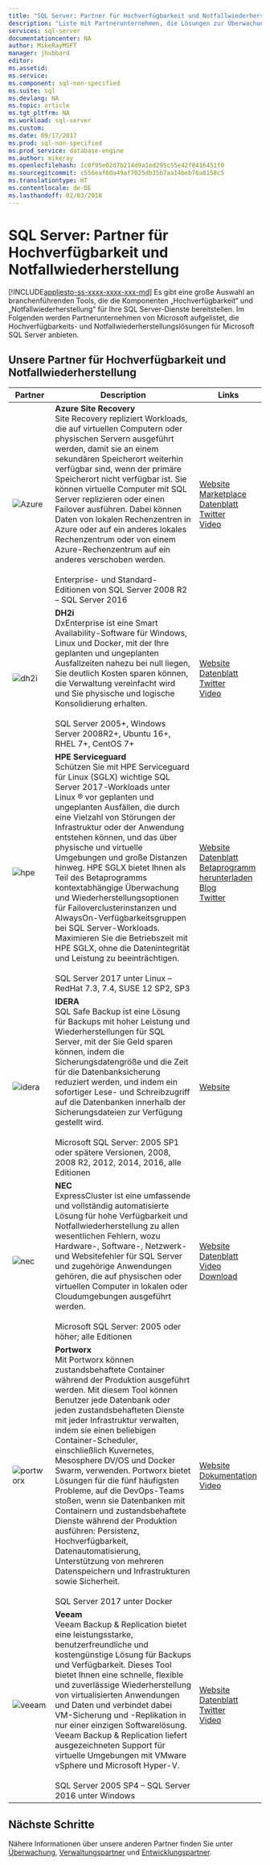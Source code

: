 ```yaml
---
title: "SQL Server: Partner für Hochverfügbarkeit und Notfallwiederherstellung | Microsoft-Dokumentation"
description: "Liste mit Partnerunternehmen, die Lösungen zur Überwachung von SQL Server anbieten."
services: sql-server
documentationcenter: NA
author: MikeRayMSFT
manager: jhubbard
editor: 
ms.assetid: 
ms.service: 
ms.component: sql-non-specified
ms.suite: sql
ms.devlang: NA
ms.topic: article
ms.tgt_pltfrm: NA
ms.workload: sql-server
ms.custom: 
ms.date: 09/17/2017
ms.prod: sql-non-specified
ms.prod_service: database-engine
ms.author: mikeray
ms.openlocfilehash: 1c0f95e02d7b214d9a1ed295c55e42f8416451f0
ms.sourcegitcommit: c556eaf60a49af7025db35b7aa14beb76a8158c5
ms.translationtype: HT
ms.contentlocale: de-DE
ms.lasthandoff: 02/03/2018
---
```

# <a name="sql-server-high-availability-and-disaster-recovery-partners"></a>SQL Server: Partner für Hochverfügbarkeit und Notfallwiederherstellung
[!INCLUDE[appliesto-ss-xxxx-xxxx-xxx-md](../includes/appliesto-ss-xxxx-xxxx-xxx-md.md)]
Es gibt eine große Auswahl an branchenführenden Tools, die die Komponenten „Hochverfügbarkeit“ und „Notfallwiederherstellung“ für Ihre SQL Server-Dienste bereitstellen.  Im Folgenden werden Partnerunternehmen von Microsoft aufgelistet, die Hochverfügbarkeits- und Notfallwiederherstellungslösungen für Microsoft SQL Server anbieten.

## <a name="our-high-availability-and-disaster-recovery-partners"></a>Unsere Partner für Hochverfügbarkeit und Notfallwiederherstellung
<!--|![PartnerShortName][1] |**PartnerShortName**<br>PartnerShortName Brief description of the type of products that partner provides. <br><br>List of supported versions of SQL Server, OS, OS platforms/distros  Server 2005 SP4 – SQL Server 2016 on Windows |[Datasheet][PartnerShortName_datasheet]<br>[Marketplace][PartnerShortName_marketplace]<br>[Website][PartnerShortName_website]<br>[Twitter][PartnerShortName_twitter]<br>[Video][PartnerShortName_youtube]|[![veem_video](./media/partner-hadr-sql-server/PartnerShortName_video.png)](https://www.youtube.com/channel/**************)
-->

| Partner | Description | Links | 
| --- | --- | --- |
|![Azure][5] |**Azure Site Recovery**<br>Site Recovery repliziert Workloads, die auf virtuellen Computern oder physischen Servern ausgeführt werden, damit sie an einem sekundären Speicherort weiterhin verfügbar sind, wenn der primäre Speicherort nicht verfügbar ist. Sie können virtuelle Computer mit SQL Server replizieren oder einen Failover ausführen. Dabei können Daten von lokalen Rechenzentren in Azure oder auf ein anderes lokales Rechenzentrum oder von einem Azure-Rechenzentrum auf ein anderes verschoben werden.<br><br> Enterprise- und Standard-Editionen von SQL Server 2008 R2 – SQL Server 2016|[Website][azure_website]<br>[Marketplace][azure_marketplace]<br>[Datenblatt][azure_datasheet]<br>[Twitter][azure_twitter]<br>[Video][azure_youtube]|
|![dh2i][2] |**DH2i**<br>DxEnterprise ist eine Smart Availability-Software für Windows, Linux und Docker, mit der Ihre geplanten und ungeplanten Ausfallzeiten nahezu bei null liegen, Sie deutlich Kosten sparen können, die Verwaltung vereinfacht wird und Sie physische und logische Konsolidierung erhalten.<br><br>SQL Server 2005+, Windows Server 2008R2+, Ubuntu 16+, RHEL 7+, CentOS 7+|[Website][dh2i_website]<br>[Datenblatt][dh2i_datasheet]<br>[Twitter][dh2i_twitter]<br>[Video][dh2i_youtube]|
|![hpe][4] |**HPE Serviceguard**<br>Schützen Sie mit HPE Serviceguard für Linux (SGLX) wichtige SQL Server 2017-Workloads unter Linux ® vor geplanten und ungeplanten Ausfällen, die durch eine Vielzahl von Störungen der Infrastruktur oder der Anwendung entstehen können, und das über physische und virtuelle Umgebungen und große Distanzen hinweg. HPE SGLX bietet Ihnen als Teil des Betaprogramms kontextabhängige Überwachung und Wiederherstellungsoptionen für Failoverclusterinstanzen und AlwaysOn-Verfügbarkeitsgruppen bei SQL Server-Workloads. Maximieren Sie die Betriebszeit mit HPE SGLX, ohne die Datenintegrität und Leistung zu beeinträchtigen.<br><br>SQL Server 2017 unter Linux – RedHat 7.3, 7.4, SUSE 12 SP2, SP3|[Website][hpe_website]<br>[Datenblatt][hpe]<br>[Betaprogramm herunterladen][hpe_download]<br>[Blog][hpe_download]<br>[Twitter][hpe_twitter]
|![idera][3]|**IDERA**<br>SQL Safe Backup ist eine Lösung für Backups mit hoher Leistung und Wiederherstellungen für SQL Server, mit der Sie Geld sparen können, indem die Sicherungsdatengröße und die Zeit für die Datenbanksicherung reduziert werden, und indem ein sofortiger Lese- und Schreibzugriff auf die Datenbanken innerhalb der Sicherungsdateien zur Verfügung gestellt wird.<br><br>Microsoft SQL Server: 2005 SP1 oder spätere Versionen, 2008, 2008 R2, 2012, 2014, 2016, alle Editionen |[Website][idera_website]|
|![nec][7]|**NEC**<br>ExpressCluster ist eine umfassende und vollständig automatisierte Lösung für hohe Verfügbarkeit und Notfallwiederherstellung zu allen wesentlichen Fehlern, wozu Hardware-, Software-, Netzwerk- und Websitefehler für SQL Server und zugehörige Anwendungen gehören, die auf physischen oder virtuellen Computer in lokalen oder Cloudumgebungen ausgeführt werden.<br><br>Microsoft SQL Server: 2005 oder höher; alle Editionen |[Website][necec_website]<br>[Datenblatt][necec_datasheet]<br>[Video][necec_youtube]<br>[Download][necec_download]|
|![portworx][6] |**Portworx**<br>Mit Portworx können zustandsbehaftete Container während der Produktion ausgeführt werden. Mit diesem Tool können Benutzer jede Datenbank oder jeden zustandsbehafteten Dienste mit jeder Infrastruktur verwalten, indem sie einen beliebigen Container-Scheduler, einschließlich Kuvernetes, Mesosphere DV/OS und Docker Swarm, verwenden. Portworx bietet Lösungen für die fünf häufigsten Probleme, auf die DevOps-Teams stoßen, wenn sie Datenbanken mit Containern und zustandsbehaftete Dienste während der Produktion ausführen: Persistenz, Hochverfügbarkeit, Datenautomatisierung, Unterstützung von mehreren Datenspeichern und Infrastrukturen sowie Sicherheit.<br><br>SQL Server 2017 unter Docker |[Website][portworx_website]<br>[Dokumentation][portworx_docs]<br>[Video][portworx_youtube]|
|![veeam][1] |**Veeam**<br>Veeam Backup & Replication bietet eine leistungsstarke, benutzerfreundliche und kostengünstige Lösung für Backups und Verfügbarkeit. Dieses Tool bietet Ihnen eine schnelle, flexible und zuverlässige Wiederherstellung von virtualisierten Anwendungen und Daten und verbindet dabei VM-Sicherung und -Replikation in nur einer einzigen Softwarelösung. Veeam Backup & Replication liefert ausgezeichneten Support für virtuelle Umgebungen mit VMware vSphere und Microsoft Hyper-V.<br><br>SQL Server 2005 SP4 – SQL Server 2016 unter Windows |[Website][veeam_website]<br>[Datenblatt][veeam_datasheet]<br>[Twitter][veeam_twitter]<br>[Video][veeam_youtube]|



## <a name="next-steps"></a>Nächste Schritte
Nähere Informationen über unsere anderen Partner finden Sie unter [Überwachung][mon_partners], [Verwaltungspartner][management_partners] und [Entwicklungspartner][dev_partners].

<!--Image references-->
[1]: ./media/partner-hadr-sql-server/Veeam_green_logo.png
[2]: ./media/partner-hadr-sql-server/dh2i_logo.png
[3]: ./media/partner-hadr-sql-server/idera_logo.png
[4]: ./media/partner-hadr-sql-server/hpe_pri_grn_pos_rgb.png
[5]: ./media/partner-hadr-sql-server/azure_logo.png
[6]: ./media/partner-hadr-sql-server/portworx_logo.png
[7]: ./media/partner-hadr-sql-server/nec_logo.png


<!--Article links-->
[mon_partners]: ./partner-monitor-sql-server.md
[management_partners]: ./partner-management-sql-server.md
[dev_partners]: ./partner-dev-sql-server.md

<!--Website links -->
[veeam_website]:https://www.veeam.com/
[dh2i_website]:http://dh2i.com
[idera_website]:https://www.idera.com/productssolutions/sqlserver
[hpe_website]: https://www.hpe.com/us/en/product-catalog/detail/pip.376220.html
[azure_website]: http://docs.microsoft.com/azure/site-recovery/site-recovery-sql
[necec_website]: https://www.necam.com/ExpressCluster/
[portworx_website]: https://portworx.com/

<!--Get Started Links-->

<!--Datasheet Links-->
[veeam_datasheet]:https://www.veeam.com/veeam_backup_9_5_datasheet_en_ds.pdf
[dh2i_datasheet]:http://dh2i.com/wp-content/uploads/DxE-Win-QuickFacts.pdf
[hpe]:https://www.hpe.com/h20195/v2/default.aspx?cc=us&lc=en&oid=376220
[necec_datasheet]: https://www.necam.com/docs/?id=0d9ef7a7-f935-4909-b6bb-20a47b3
[azure_datasheet]: http://docs.microsoft.com/azure/site-recovery/site-recovery-sql#site-recovery-support

<!--Marketplace Links -->
[azure_marketplace]: https://azuremarketplace.microsoft.com/marketplace/apps?search=site%20recovery&page=1
<!--Press links-->
<!--[veeam_press]:-->

<!--YouTube links-->
[veeam_youtube]:https://www.youtube.com/user/YouVeeam
[dh2i_youtube]:https://www.youtube.com/user/dh2icompany 
[idera_youtube]:https://www.idera.com/resourcecentral/videos/sql-safe-overview
[azure_youtube]: https://mva.microsoft.com/en-US/training-courses/is-your-lack-of-a-disaster-recovery-site-keeping-you-up-at-night-8680?l=oF7YrFH1_7504984382
[necec_youtube]: https://www.youtube.com/watch?v=9La3Cw1Q1Jk
[portworx_youtube]: https://www.youtube.com/channel/UCSexpvQ9esSRgiS_Q9_3mLQ 

<!--Twitter links-->
[veeam_twitter]:https://twitter.com/veeam
[dh2i_twitter]:https://twitter.com/dh2i
[hpe_twitter]:https://twitter.com/hpe
[azure_twitter]: https://twitter.com/hashtag/azuresiterecovery

<!--Docs links>-->
[portworx_docs]: http://docs.portworx.com/

<!--Download links-->
[hpe_download]: http://downloads.linux.hpe.com/SDR/project/sglx/sglx-beta/
[necec_download]: https://www.necam.com/ExpressCluster/30daytrial/
<!--Blog links-->
[hpe_blog]: https://community.hpe.com/t5/Servers-The-Right-Compute/SQL-Server-for-Linux-Is-Here-and-A-New-Chapter-for-Mission/ba-p/6977571#.WiHWW0xFwUE
